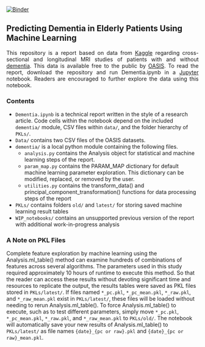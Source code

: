 [![Binder](https://mybinder.org/badge_logo.svg)](https://mybinder.org/v2/gh/markcapece/dementia/master?filepath=https%3A%2F%2Fgithub.com%2Fmarkcapece%2Fdementia%2Fblob%2Fmaster%2FDementia.ipynb)
## Predicting Dementia in Elderly Patients Using Machine Learning
<p style='text-align: justify'>This repository is a report based on data from <a href="https://www.kaggle.com/jboysen/mri-and-alzheimers">Kaggle</a> regarding cross-sectional and longitudinal MRI studies of patients with and without <a href="https://wikipedia.org/wiki/dementia">dementia</a>. This data is available free to the public by <a href="https://oasis-brains.org">OASIS</a>. To read the report, download the repository and run Dementia.ipynb in a <a href="https://jupyter.org">Jupyter</a> notebook. Readers are encouraged to further explore the data using this notebook.</p>

### Contents
* `Dementia.ipynb` is a technical report written in the style of a research article. Code cells within
the notebook depend on the included `dementia/` module, CSV files within `data/`, and the folder hierarchy
 of `PKLs/`.
* `Data/` contains two CSV files of the OASIS datasets.
* `dementia/` is a local python module containing the following files.
    *  `analysis.py` contains the Analysis object for statistical and machine learning steps of the report.
    * `param_map.py` contains the PARAM_MAP dictionary for default machine learning parameter exploration.
    This dictionary can be modified, replaced, or removed by the user.
    * `utilities.py` contains the transform_data() and principal_component_transformation() functions for data
    processing steps of the report
* `PKLs/` contains folders `old/` and `latest/` for storing saved machine learning result tables
* `WIP_notebooks/` contains an unsupported previous version of the report with additional work-in-progress 
analysis

### A Note on PKL Files
Complete feature exploration by machine learning using the Analysis.ml_table() method can examine hundreds of 
combinations of features across several algorithms. The parameters used in this study required approximately 10 hours 
of runtime to execute this method. So that the reader can access these results without devoting significant time and 
resources to replicate the output, the results tables were saved as PKL files stored in `PKLs/latest/`. If files named 
`*_pc.pkl`, `*_pc_mean.pkl`, `*_raw.pkl`, and `*_raw_mean.pkl` exist in `PKLs/latest/`, these files will be loaded 
without needing to rerun Analysis.ml_table(). To force Analysis.ml_table() to execute, such as to test different 
parameters, simply move `*_pc.pkl`, `*_pc_mean.pkl`, `*_raw.pkl`, and `*_raw_mean.pkl` to `PKLs/old/`. The notebook will 
automatically save your new results of Analysis.ml_table() to `PKLs/latest/` as file names `{date}_{pc or raw}.pkl` and 
`{date}_{pc or raw}_mean.pkl`.

